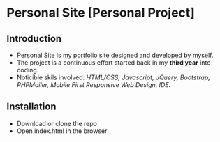 # Personal Site [Personal Project]

## Introduction
   - Personal Site is my [portfolio site](http://www.billliang.com/index.html) designed and developed by myself.
   - The project is a continuous effort started back in my **third year** into coding.
   - Noticible skils involved: *HTML/CSS, Javascript, JQuery, Bootstrap, PHPMailer, Mobile First Responsive Web Design, IDE.*
   
## Installation
   - Download or clone the repo
   - Open index.html in the browser

